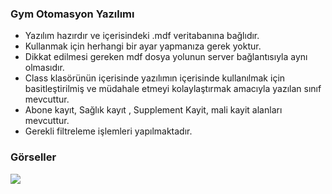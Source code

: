 ### Gym Otomasyon Yazılımı

- Yazılım hazırdır ve içerisindeki .mdf veritabanına bağlıdır.
- Kullanmak için herhangi bir ayar yapmanıza gerek yoktur.
- Dikkat edilmesi gereken mdf dosya yolunun server bağlantısıyla aynı olmasıdır.
- Class klasörünün içerisinde yazılımın içerisinde kullanılmak için basitleştirilmiş
ve müdahale etmeyi kolaylaştırmak amacıyla yazılan sınıf mevcuttur.
- Abone kayıt, Sağlık kayıt , Supplement Kayit, mali kayit alanları mevcuttur.
- Gerekli filtreleme işlemleri yapılmaktadır.

### Görseller
![](https://github.com/yasinsahin0/Gym-Otomasyon/blob/main/gorsel/1.PNG)
